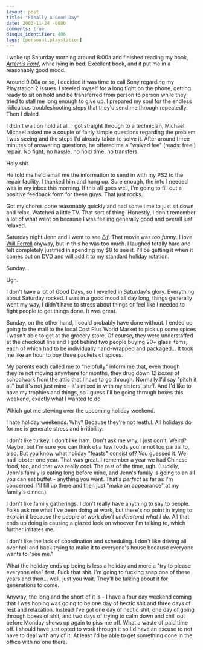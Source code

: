 ```yaml
---
layout: post
title: "Finally A Good Day"
date: 2003-11-24 -0800
comments: true
disqus_identifier: 406
tags: [personal,playstation]
---
```

I woke up Saturday morning around 8:00a and finished reading my book,
[*Artemis
Fowl*](http://www.amazon.com/exec/obidos/ASIN/0786817070/mhsvortex),
while lying in bed. Excellent book, and it put me in a reasonably good
mood.

 Around 9:00a or so, I decided it was time to call Sony regarding my
Playstation 2 issues. I steeled myself for a long fight on the phone,
getting ready to sit on hold and be transferred from person to person
while they tried to stall me long enough to give up. I prepared my soul
for the endless ridiculous troubleshooting steps that they'd send me
through repeatedly. Then I dialed.

 I didn't wait on hold at all. I got straight through to a technician,
Michael. Michael asked me a couple of fairly simple questions regarding
the problem I was seeing and the steps I'd already taken to solve it.
After around three minutes of answering questions, he offered me a
"waived fee" (reads: free!) repair. No fight, no hassle, no hold time,
no transfers.

 Holy shit.

 He told me he'd email me the information to send in with my PS2 to the
repair facility. I thanked him and hung up. Sure enough, the info I
needed was in my inbox this morning. If this all goes well, I'm going to
fill out a positive feedback form for these guys. That just rocks.

 Got my chores done reasonably quickly and had some time to just sit
down and relax. Watched a little TV. That sort of thing. Honestly, I
don't remember a lot of what went on because I was feeling generally
good and overall just relaxed.

 Saturday night Jenn and I went to see
[*Elf*](http://www.imdb.com/title/tt0319343/). That movie was *too
funny*. I love [Will Ferrell](http://www.imdb.com/name/nm0002071/)
anyway, but in this he was too much. I laughed totally hard and felt
completely justified in spending my \$8 to see it. I'll be getting it
when it comes out on DVD and will add it to my standard holiday
rotation.

 Sunday...

 Ugh.

 I don't have a lot of Good Days, so I revelled in Saturday's glory.
Everything about Saturday rocked. I was in a good mood all day long,
things generally went my way, I didn't have to stress about things or
feel like I needed to fight people to get things done. It was great.

 Sunday, on the other hand, I could probably have done without. I ended
up going to the mall to the local Cost Plus World Market to pick up some
spices I wasn't able to get at the grocery store. Of course, they were
understaffed at the checkout line and I got behind two people buying 20+
glass items, each of which had to be individually hand-wrapped and
packaged... It took me like an hour to buy three packets of spices.

 My parents each called me to "helpfully" inform me that, even though
they're not moving anywhere for months, they drug down *12 boxes* of
schoolwork from the attic that I have to go through. Normally I'd say
"pitch it all" but it's not just mine - it's mixed in with my sisters'
stuff. And I'd like to have my trophies and things, so I guess I'll be
going through boxes this weekend, exactly what I wanted to do.

 Which got me stewing over the upcoming holiday weekend.

 I hate holiday weekends. Why? Because they're not restful. All holidays
do for me is generate stress and irritibility.

 I don't like turkey. I don't like ham. Don't ask me why, I just don't.
Weird? Maybe, but I'm sure you can think of a few foods you're not too
partial to, also. But you know what holiday "feasts" consist of? You
guessed it. We had lobster one year. That was great. I remember a year
we had Chinese food, too, and that was really cool. The rest of the
time, ugh. (Luckily, Jenn's family is eating long before mine, and
Jenn's family is going to an all you can eat buffet - anything you want.
That's *perfect* as far as I'm concerned. I'll fill up there and then
just "make an appearance" at my family's dinner.)

 I don't like family gatherings. I don't really have anything to say to
people. Folks ask me what I've been doing at work, but there's no point
in trying to explain it because the people *at work don't understand
what I do*. All that ends up doing is causing a glazed look on whoever
I'm talking to, which further irritates me.

 I don't like the lack of coordination and scheduling. I don't like
driving all over hell and back trying to make it to everyone's house
because everyone wants to "see me."

 What the holiday ends up being is less a holiday and more a "try to
please everyone else" fest. Fuck that shit. I'm going to fucking snap
one of these years and then... well, just you wait. They'll be talking
about it for generations to come.

 Anyway, the long and the short of it is - I have a four day weekend
coming that I was hoping was going to be one day of hectic shit and
three days of rest and relaxation. Instead I've got one day of hectic
shit, one day of going through boxes of shit, and two days of trying to
calm down and chill out before Monday shows up again to piss me off.
What a waste of paid time off. I should have just opted to work through
it so I'd have an excuse to not have to deal with any of it. At least
I'd be able to get something done in the office with no one there.
